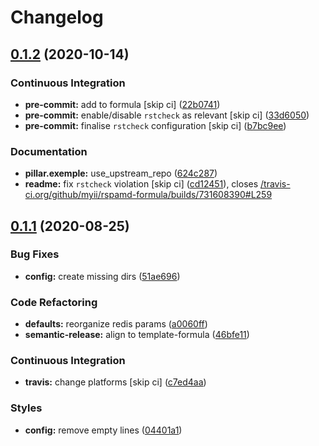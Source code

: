 # Changelog

## [0.1.2](https://github.com/saltstack-formulas/rspamd-formula/compare/v0.1.1...v0.1.2) (2020-10-14)


### Continuous Integration

* **pre-commit:** add to formula [skip ci] ([22b0741](https://github.com/saltstack-formulas/rspamd-formula/commit/22b0741c8d30c3d9b471b87357c8b28761dd0448))
* **pre-commit:** enable/disable `rstcheck` as relevant [skip ci] ([33d6050](https://github.com/saltstack-formulas/rspamd-formula/commit/33d6050ab66a80631dc0eb82b927d01723b2f6ae))
* **pre-commit:** finalise `rstcheck` configuration [skip ci] ([b7bc9ee](https://github.com/saltstack-formulas/rspamd-formula/commit/b7bc9ee560f58c6166af7fd54f363ced1249d128))


### Documentation

* **pillar.exemple:** use_upstream_repo ([624c287](https://github.com/saltstack-formulas/rspamd-formula/commit/624c2875f54958c4dfe22c3ce3cb196c5300ebde))
* **readme:** fix `rstcheck` violation [skip ci] ([cd12451](https://github.com/saltstack-formulas/rspamd-formula/commit/cd124511084f0059c176826cae29bbc6b04ccfe4)), closes [/travis-ci.org/github/myii/rspamd-formula/builds/731608390#L259](https://github.com//travis-ci.org/github/myii/rspamd-formula/builds/731608390/issues/L259)

## [0.1.1](https://github.com/saltstack-formulas/rspamd-formula/compare/v0.1.0...v0.1.1) (2020-08-25)


### Bug Fixes

* **config:** create missing dirs ([51ae696](https://github.com/saltstack-formulas/rspamd-formula/commit/51ae696675204b9075c495294908822a24da4a2c))


### Code Refactoring

* **defaults:** reorganize redis params ([a0060ff](https://github.com/saltstack-formulas/rspamd-formula/commit/a0060ff4f4daed88c796c2c5a14c798393610a62))
* **semantic-release:** align to template-formula ([46bfe11](https://github.com/saltstack-formulas/rspamd-formula/commit/46bfe11337c1239d16e20d8fcf1ce1517bd5b235))


### Continuous Integration

* **travis:** change platforms [skip ci] ([c7ed4aa](https://github.com/saltstack-formulas/rspamd-formula/commit/c7ed4aa683d6430fd6cc6cdb810bae1e56ee7fc3))


### Styles

* **config:** remove empty lines ([04401a1](https://github.com/saltstack-formulas/rspamd-formula/commit/04401a1fdd6b89f086bb07939c320a6c0b9d0166))
